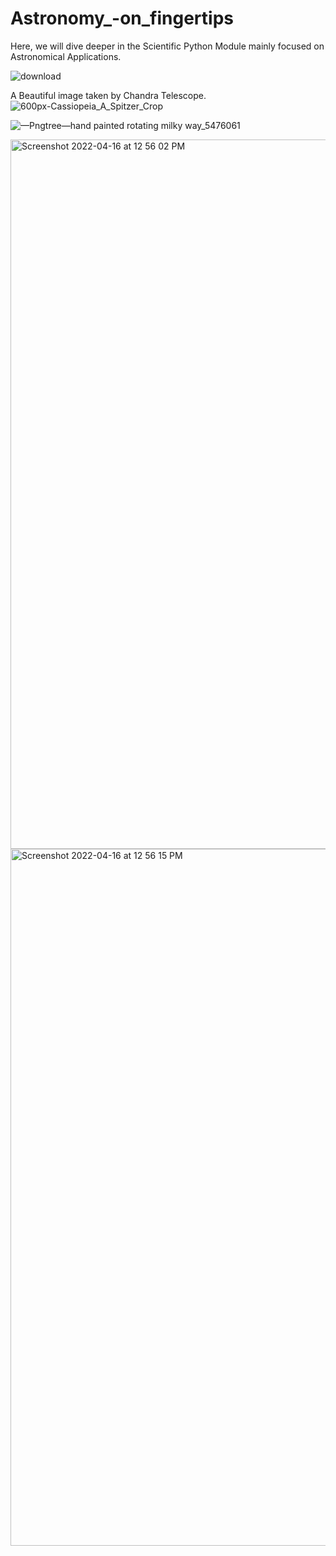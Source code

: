 # Astronomy_-on_fingertips
Here, we will dive  deeper in the Scientific Python Module mainly focused on Astronomical Applications.

![download](https://user-images.githubusercontent.com/99118678/166085496-7408fa10-badd-4763-b948-e5a91a7eda23.jpg)

A Beautiful image taken by Chandra Telescope.  
![600px-Cassiopeia_A_Spitzer_Crop](https://user-images.githubusercontent.com/99118678/158032891-2d16a1ac-2acc-4b21-936a-fb166a4d6428.jpg)

![—Pngtree—hand painted rotating milky way_5476061](https://user-images.githubusercontent.com/99118678/159662074-c5367ccc-b31f-41a3-a3cb-f58044723d05.png)

<img width="1135" alt="Screenshot 2022-04-16 at 12 56 02 PM" src="https://user-images.githubusercontent.com/99118678/163665745-e54af8d6-9534-4eae-be1b-a5c8272a2835.png">
<img width="1115" alt="Screenshot 2022-04-16 at 12 56 15 PM" src="https://user-images.githubusercontent.com/99118678/163665754-fc6b7abd-6d74-43a8-b167-6f98bafb2bde.png">
